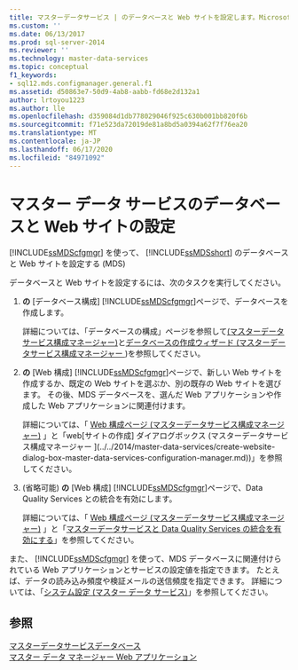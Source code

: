 ```yaml
---
title: マスターデータサービス | のデータベースと Web サイトを設定します。Microsoft Docs
ms.custom: ''
ms.date: 06/13/2017
ms.prod: sql-server-2014
ms.reviewer: ''
ms.technology: master-data-services
ms.topic: conceptual
f1_keywords:
- sql12.mds.configmanager.general.f1
ms.assetid: d50863e7-50d9-4ab8-aabb-fd68e2d132a1
author: lrtoyou1223
ms.author: lle
ms.openlocfilehash: d359084d1db778029046f925c630b001bb820f6b
ms.sourcegitcommit: f71e523da72019de81a8bd5a0394a62f7f76ea20
ms.translationtype: MT
ms.contentlocale: ja-JP
ms.lasthandoff: 06/17/2020
ms.locfileid: "84971092"
---
```

# <a name="set-up-the-database-and-website-for-master-data-services"></a>マスター データ サービスのデータベースと Web サイトの設定
  [!INCLUDE[ssMDScfgmgr](../includes/ssmdscfgmgr-md.md)] を使って、 [!INCLUDE[ssMDSshort](../includes/ssmdsshort-md.md)] のデータベースと Web サイトを設定する (MDS)  
  
 データベースと Web サイトを設定するには、次のタスクを実行してください。  
  
1.  **の** [データベース構成] [!INCLUDE[ssMDScfgmgr](../includes/ssmdscfgmgr-md.md)]ページで、データベースを作成します。  
  
     詳細については、「データベースの構成」ページを参照して[&#40;マスターデータサービス構成マネージャー&#41;](../../2014/master-data-services/database-configuration-page-master-data-services-configuration-manager.md)と[データベースの作成ウィザード &#40;マスターデータサービス構成マネージャー ](../../2014/master-data-services/create-database-wizard-master-data-services-configuration-manager.md)&#41;を参照してください。  
  
2.  **の** [Web 構成] [!INCLUDE[ssMDScfgmgr](../includes/ssmdscfgmgr-md.md)]ページで、新しい Web サイトを作成するか、既定の Web サイトを選ぶか、別の既存の Web サイトを選びます。 その後、MDS データベースを、選んだ Web アプリケーションや作成した Web アプリケーションに関連付けます。  
  
     詳細については、「 [Web 構成ページ &#40;マスターデータサービス構成マネージャー&#41;](../../2014/master-data-services/web-configuration-page-master-data-services-configuration-manager.md) 」と「web[サイトの作成] ダイアログボックス &#40;マスターデータサービス構成マネージャー ](../../2014/master-data-services/create-website-dialog-box-master-data-services-configuration-manager.md)&#41;」を参照してください。  
  
3.  (省略可能) **の** [Web 構成] [!INCLUDE[ssMDScfgmgr](../includes/ssmdscfgmgr-md.md)]ページで、Data Quality Services との統合を有効にします。  
  
     詳細については、「 [Web 構成ページ &#40;マスターデータサービス構成マネージャー&#41;](../../2014/master-data-services/web-configuration-page-master-data-services-configuration-manager.md) 」と「[マスターデータサービスと Data Quality Services の統合を有効にする](install-windows/enable-data-quality-services-integration-with-master-data-services.md)」を参照してください。  
  
 また、 [!INCLUDE[ssMDScfgmgr](../includes/ssmdscfgmgr-md.md)] を使って、MDS データベースに関連付けられている Web アプリケーションとサービスの設定値を指定できます。 たとえば、データの読み込み頻度や検証メールの送信頻度を指定できます。 詳細については、「[システム設定 &#40;マスター データ サービス&#41;](../../2014/master-data-services/system-settings-master-data-services.md)」を参照してください。  
  
## <a name="see-also"></a>参照  
 [マスターデータサービスデータベース](../../2014/master-data-services/master-data-services-database.md)   
 [マスター データ マネージャー Web アプリケーション](../../2014/master-data-services/master-data-manager-web-application.md)  
  
  

